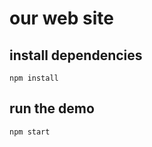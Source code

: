 our web site
===============

install dependencies
--------------
```
npm install
```

run the demo
--------------
```
npm start
```